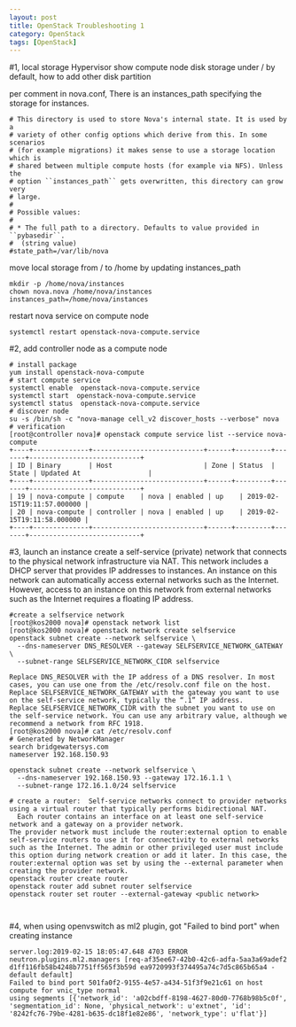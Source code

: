 ```yaml
---
layout: post
title: OpenStack Troubleshooting 1 
category: OpenStack
tags: [OpenStack]
---
```


#1, local storage 
Hypervisor show compute node disk storage under / by default, how to add other disk partition   
  
per comment in nova.conf, There is an instances_path specifying the storage for instances. 
```
# This directory is used to store Nova's internal state. It is used by a
# variety of other config options which derive from this. In some scenarios
# (for example migrations) it makes sense to use a storage location which is
# shared between multiple compute hosts (for example via NFS). Unless the
# option ``instances_path`` gets overwritten, this directory can grow very
# large.
#
# Possible values:
#
# * The full path to a directory. Defaults to value provided in ``pybasedir``.
#  (string value)
#state_path=/var/lib/nova
```

move local storage from / to /home by updating instances_path
```
mkdir -p /home/nova/instances
chown nova.nova /home/nova/instances
instances_path=/home/nova/instances
```

restart nova service on compute node  
```
systemctl restart openstack-nova-compute.service
```

#2, add controller node as a compute node 
```
# install package
yum install openstack-nova-compute
# start compute service 
systemctl enable  openstack-nova-compute.service
systemctl start  openstack-nova-compute.service
systemctl status  openstack-nova-compute.service
# discover node 
su -s /bin/sh -c "nova-manage cell_v2 discover_hosts --verbose" nova
# verification 
[root@controller nova]# openstack compute service list --service nova-compute
+----+--------------+----------------------------+------+---------+-------+----------------------------+
| ID | Binary       | Host                       | Zone | Status  | State | Updated At                 |
+----+--------------+----------------------------+------+---------+-------+----------------------------+
| 19 | nova-compute | compute    | nova | enabled | up    | 2019-02-15T19:11:57.000000 |
| 20 | nova-compute | controller | nova | enabled | up    | 2019-02-15T19:11:58.000000 |
+----+--------------+----------------------------+------+---------+-------+----------------------------+
```

#3, launch an instance 
create a self-service (private) network that connects to the physical network infrastructure via NAT. This network includes a DHCP server that provides IP addresses to instances. An instance on this network can automatically access external networks such as the Internet. However, access to an instance on this network from external networks such as the Internet requires a floating IP address.
```
#create a selfservice network 
[root@kos2000 nova]# openstack network list
[root@kos2000 nova]# openstack network create selfservice
openstack subnet create --network selfservice \
  --dns-nameserver DNS_RESOLVER --gateway SELFSERVICE_NETWORK_GATEWAY \
  --subnet-range SELFSERVICE_NETWORK_CIDR selfservice
  
Replace DNS_RESOLVER with the IP address of a DNS resolver. In most cases, you can use one from the /etc/resolv.conf file on the host.
Replace SELFSERVICE_NETWORK_GATEWAY with the gateway you want to use on the self-service network, typically the “.1” IP address.
Replace SELFSERVICE_NETWORK_CIDR with the subnet you want to use on the self-service network. You can use any arbitrary value, although we recommend a network from RFC 1918.
[root@kos2000 nova]# cat /etc/resolv.conf
# Generated by NetworkManager
search bridgewatersys.com
nameserver 192.168.150.93

openstack subnet create --network selfservice \
  --dns-nameserver 192.168.150.93 --gateway 172.16.1.1 \
  --subnet-range 172.16.1.0/24 selfservice 
  
# create a router:  Self-service networks connect to provider networks using a virtual router that typically performs bidirectional NAT.   
  Each router contains an interface on at least one self-service network and a gateway on a provider network.
The provider network must include the router:external option to enable self-service routers to use it for connectivity to external networks such as the Internet. The admin or other privileged user must include this option during network creation or add it later. In this case, the router:external option was set by using the --external parameter when creating the provider network.
openstack router create router
openstack router add subnet router selfservice
openstack router set router --external-gateway <public network>

  
```

#4, when using openvswitch as ml2 plugin, got "Failed to bind port" when creating instance 
```
server.log:2019-02-15 18:05:47.648 4703 ERROR neutron.plugins.ml2.managers [req-af35ee67-42b0-42c6-adfa-5aa3a69adef2 d1ff116fb58b4248b7751ff565f3b59d ea9720993f374495a74c7d5c865b65a4 - default default] 
Failed to bind port 501fa0f2-9155-4e57-a434-51f3f9e21c61 on host compute for vnic_type normal 
using segments [{'network_id': 'a02cbdff-8198-4627-80d0-7768b98b5c0f', 'segmentation_id': None, 'physical_network': u'extnet', 'id': '8242fc76-79be-4281-b635-dc18f1e82e86', 'network_type': u'flat'}]
```








